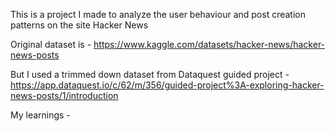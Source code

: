 This is a project I made to analyze the user behaviour and post creation patterns on the site Hacker News

Original dataset is - https://www.kaggle.com/datasets/hacker-news/hacker-news-posts

But I used a trimmed down dataset from Dataquest guided project - https://app.dataquest.io/c/62/m/356/guided-project%3A-exploring-hacker-news-posts/1/introduction 

My learnings - 

